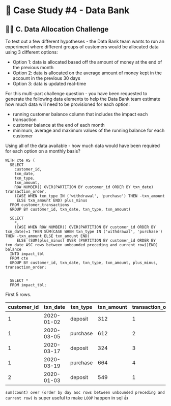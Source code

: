# 🏦 Case Study #4 - Data Bank
## 🧑‍💻 C. Data Allocation Challenge

To test out a few different hypotheses - the Data Bank team wants to run an experiment where different groups of customers would be allocated data using 3 different options:

* Option 1: data is allocated based off the amount of money at the end of the previous month
* Option 2: data is allocated on the average amount of money kept in the account in the previous 30 days
* Option 3: data is updated real-time

For this multi-part challenge question - you have been requested to generate the following data elements to help the Data Bank team estimate how much data will need to be provisioned for each option:

* running customer balance column that includes the impact each transaction
* customer balance at the end of each month
* minimum, average and maximum values of the running balance for each customer

Using all of the data available - how much data would have been required for each option on a monthly basis?

```TSQL
WITH cte AS (
  SELECT 
    customer_id,
    txn_date,
    txn_type,
    txn_amount,
    ROW_NUMBER() OVER(PARTITION BY customer_id ORDER BY txn_date) transaction_order,
    (CASE WHEN txn_type IN ('withdrawal', 'purchase') THEN -txn_amount
     ELSE txn_amount END) plus_minus
  FROM customer_transactions
  GROUP BY customer_id, txn_date, txn_type, txn_amount)
  
  SELECT 
    *,
    (CASE WHEN ROW_NUMBER() OVER(PARTITION BY customer_id ORDER BY txn_date)=1 THEN SUM(CASE WHEN txn_type IN ('withdrawal', 'purchase') THEN -txn_amount ELSE txn_amount END) 
     ELSE (SUM(plus_minus) OVER (PARTITION BY customer_id ORDER BY txn_date ASC rows between unbounded preceding and current row))END) balance
  INTO impact_tbl
  FROM cte
  GROUP BY customer_id, txn_date, txn_type, txn_amount, plus_minus, transaction_order;
  
  
  SELECT *
  FROM impact_tbl;
```

First 5 rows.

| customer_id | txn_date   | txn_type | txn_amount | transaction_order | plus_minus | balance |
|-------------|------------|----------|------------|-------------------|------------|---------|
| 1	           | 2020-01-02 | deposit  | 	312        | 1                 | 312        | 312     |
| 1	           | 2020-03-05 | purchase | 	612        | 2                 | -612       | -300    |
| 1	           | 2020-03-17 | deposit  | 	324        | 3                 | 324        | 24      |
| 1	           | 2020-03-19 | purchase | 	664        | 4                 | -664       | -640    |
| 2	           | 2020-01-03 | deposit  | 	549        | 1                 | 549        | 549     |
  
`sum(count) over (order by day asc rows between unbounded preceding and current row)` is super useful to make `LOOP` happen in sql 👍 
 
